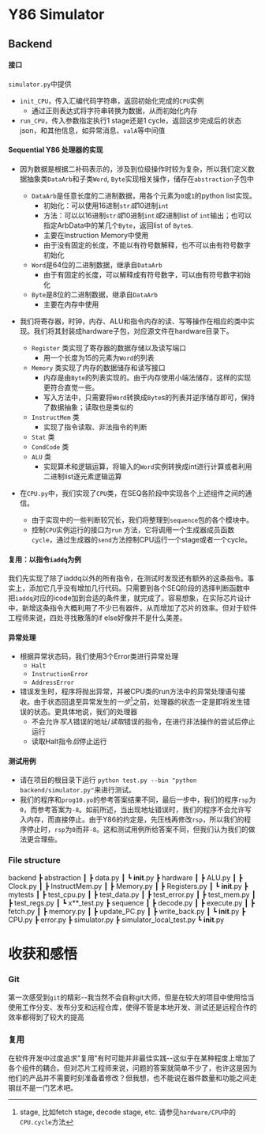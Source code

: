 # Y86 Simulator

## Backend

#### 接口
`simulator.py`中提供
- `init_CPU`，传入汇编代码字符串，返回初始化完成的`CPU`实例
  - 通过正则表达式将字符串转换为数据，从而初始化内存
- `run_CPU`，传入参数指定执行1 stage还是1 cycle，返回这步完成后的状态json，和其他信息，如异常消息、`valA`等中间值

#### Sequential Y86 处理器的实现
- 因为数据是根据二补码表示的，涉及到位级操作时较为复杂，所以我们定义数据抽象类`DataArb`和子类`Word`, `Byte`实现相关操作，储存在`abstraction`子包中
  - `DataArb`是任意长度的二进制数据，用各个元素为`0`或`1`的python list实现。
    - 初始化：可以使用16进制`str`*或*10进制`int`
    - 方法：可以以16进制`str`*或*10进制`int`*或*2进制list of `int`输出；也可以指定ArbData中的某几个`Byte`，返回list of `Byte`s.
    - 主要在Instruction Memory中使用
    - 由于没有固定的长度，不能以有符号数解释，也不可以由有符号数字初始化
  - `Word`是64位的二进制数据，继承自`DataArb`
    - 由于有固定的长度，可以解释成有符号数字，可以由有符号数字初始化
  - `Byte`是8位的二进制数据，继承自`DataArb`
    - 主要在内存中使用

- 我们将寄存器，时钟，内存、ALU和指令内存的读、写等操作在相应的类中实现。我们将其封装成hardware子包，对应源文件在hardware目录下。
  - `Register` 类实现了寄存器的数据存储以及读写端口
    - 用一个长度为15的元素为`Word`的列表
  - `Memory` 类实现了内存的数据储存和读写接口
    - 内存是由`Byte`的列表实现的。由于内存使用小端法储存，这样的实现更符合直觉一些。
    - 写入方法中，只需要将`Word`转换成`Byte`s的列表并逆序储存即可，保持了数据抽象；读取也是类似的
  - `InstructMem` 类
    - 实现了指令读取、非法指令的判断
  - `Stat` 类
  - `CondCode` 类
  - `ALU` 类
    - 实现算术和逻辑运算，将输入的`Word`实例转换成int进行计算或者利用二进制list逐元素逻辑运算
- 在`CPU.py`中，我们实现了`CPU`类，在SEQ各阶段中实现各个上述组件之间的通信。
  - 由于实现中的一些判断较冗长，我们将整理到`sequence`包的各个模块中。
  - 控制`CPU`实例运行的接口为`run` 方法，它将调用一个生成器成员函数`cycle`，通过生成器的`send`方法控制CPU运行一个stage或者一个cycle。

#### 复用：以指令`iaddq`为例
我们先实现了除了iaddq以外的所有指令，在测试时发现还有额外的这条指令。事实上，添加它几乎没有增加几行代码。只需要到各个SEQ阶段的选择判断函数中把`iaddq`对应的icode加到合适的条件里，就完成了。容易想象，在实际芯片设计中，新增这条指令大概利用了不少已有器件，从而增加了芯片的效率。但对于软件工程师来说，四处寻找散落的if else好像并不是什么美差。

#### 异常处理
- 根据异常状态码，我们使用3个Error类进行异常处理
  - `Halt`
  - `InstructionError`
  - `AddressError`
- 错误发生时，程序将抛出异常，并被CPU类的run方法中的异常处理语句接收。由于状态回退至异常发生的*一步*[^stage]之前，处理器的状态一定是即将发生错误的状态。更具体地说，我们的处理器
  - 不会允许*写入*错误的地址/*读取*错误的指令，在进行非法操作的尝试后停止运行
  - 读取Halt指令*后*停止运行
  
#### 测试用例
- 请在项目的根目录下运行 `python test.py --bin "python backend/simulator.py"`来进行测试。
- 我们的程序和`prog10.yo`的参考答案结果不同，最后一步中，我们的程序`rsp`为`0`，而参考答案为`-8`。如前所述，当出现地址错误时，我们的程序不会允许写入内存，而直接停止。由于Y86的约定是，先压栈再修改`rsp`，所以我们的程序停止时，`rsp`为`0`而非`-8`。这和测试用例所给答案不同，但我们认为我们的做法更合理些。

### File structure
backend
 ┣ abstraction
 ┃ ┣ data.py
 ┃ ┗ __init__.py
 ┣ hardware
 ┃ ┣ ALU.py
 ┃ ┣ Clock.py
 ┃ ┣ InstructMem.py
 ┃ ┣ Memory.py
 ┃ ┣ Registers.py
 ┃ ┗ __init__.py
 ┣ mytests
 ┃ ┣ test_cpu.py
 ┃ ┣ test_data.py
 ┃ ┣ test_error.py
 ┃ ┣ test_mem.py
 ┃ ┣ test_regs.py
 ┃ ┗ x**_test.py
 ┣ sequence
 ┃ ┣ decode.py
 ┃ ┣ execute.py
 ┃ ┣ fetch.py
 ┃ ┣ memory.py
 ┃ ┣ update_PC.py
 ┃ ┣ write_back.py
 ┃ ┗ __init__.py
 ┣ CPU.py
 ┣ error.py
 ┣ simulator.py
 ┣ simulator_local_test.py
 ┗ __init__.py


# 收获和感悟
### Git
第一次感受到`git`的精彩--我当然不会自称git大师，但是在较大的项目中使用恰当使用工作分支、发布分支和远程仓库，使得不管是本地开发、测试还是远程合作的效率都得到了较大的提高 

### 复用
在软件开发中过度追求"复用"有时可能并非最佳实践--这似乎在某种程度上增加了各个组件的耦合。但对芯片工程师来说，问题的答案就简单不少了，也许这是因为他们的产品并不需要时刻准备着修改？但我想，也不能说在器件数量和功能之间走钢丝不是一门艺术吧。


[^stage]: stage, 比如fetch stage, decode stage, etc. 请参见`hardware/CPU`中的`CPU.cycle`方法
